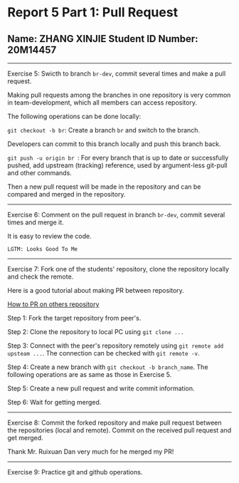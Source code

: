 # Report 5 Part 1: Pull Request

## Name: ZHANG XINJIE Student ID Number: 20M14457

---
Exercise 5: Swicth to branch `br-dev`, commit several times and make a pull request. 

Making pull requests among the branches in one repository is very common in team-development, which all members can access repository.  

The following operations can be done locally:

`git checkout -b br`: Create a branch `br` and switch to the branch.

Developers can commit to this branch locally and push this branch back.

`git push -u origin br `: For every branch that is up to date or successfully pushed, add upstream (tracking) reference, used by argument-less git-pull and other commands.

Then a new pull request will be made in the repository and can be compared and merged in the repository. 

---

Exercise 6: Comment on the pull request in branch `br-dev`, commit several times and merge it.

It is easy to review the code. 

`LGTM: Looks Good To Me` 


---

Exercise 7: Fork one of the students' repository, clone the repository locally and check the remote.

Here is a good tutorial about making PR between repository. 

[How to PR on others repository](https://blog.csdn.net/qq_33429968/article/details/62219783)

Step 1: Fork the target repository from peer's.

Step 2: Clone the repository to local PC using `git clone ...`

Step 3: Connect with the peer's repository remotely using `git remote add upsteam ...`. The connection can be checked with `git remote -v`.

Step 4: Create a new branch with `git checkout -b branch_name`. The following operations are as same as those in Exercise 5. 

Step 5: Create a new pull request and write commit information. 

Step 6: Wait for getting merged. 

---

Exercise 8: Commit the forked repository and make pull request between the repositories (local and remote). Commit on the received pull request and get merged. 

Thank Mr. Ruixuan Dan very much for he merged my PR! 

---

Exercise 9: Practice git and github operations. 


